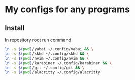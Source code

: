 # My configs for any programs

## Install


In repository root run command 
```bash
ln -s $(pwd)/yabai ~/.config/yabai && \
ln -s $(pwd)/skhd ~/.config/skhd && \
ln -s $(pwd)/nvim ~/.config/nvim && \
ln -s $(pwd)/karabiner ~/.config/karabiner && \
ln -s $(pwd)/git ~/.config/git && \
ln -s $(pwd)/alacritty ~/.config/alacritty
```
